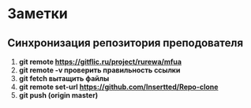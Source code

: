 # Заметки

## Синхронизация репозитория преподователя
1. **git remote https://gitflic.ru/project/rurewa/mfua**
2. **git remote -v проверить правильность ссылки**
3. **git fetch вытащить файлы**
4. **git remote set-url https://github.com/Insertted/Repo-clone**
5. **git push (origin master)**

#